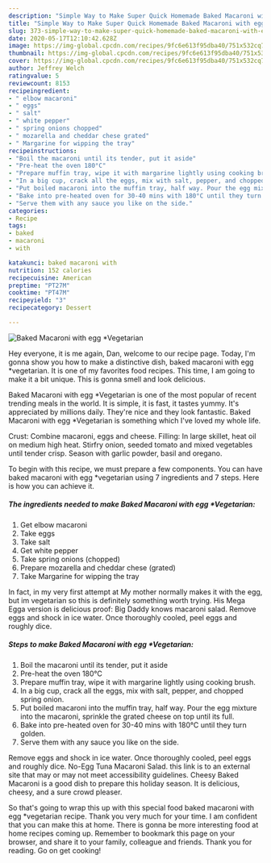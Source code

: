 ```yaml
---
description: "Simple Way to Make Super Quick Homemade Baked Macaroni with egg *Vegetarian"
title: "Simple Way to Make Super Quick Homemade Baked Macaroni with egg *Vegetarian"
slug: 373-simple-way-to-make-super-quick-homemade-baked-macaroni-with-egg-vegetarian
date: 2020-05-17T12:10:42.628Z
image: https://img-global.cpcdn.com/recipes/9fc6e613f95dba40/751x532cq70/baked-macaroni-with-egg-vegetarian-recipe-main-photo.jpg
thumbnail: https://img-global.cpcdn.com/recipes/9fc6e613f95dba40/751x532cq70/baked-macaroni-with-egg-vegetarian-recipe-main-photo.jpg
cover: https://img-global.cpcdn.com/recipes/9fc6e613f95dba40/751x532cq70/baked-macaroni-with-egg-vegetarian-recipe-main-photo.jpg
author: Jeffrey Welch
ratingvalue: 5
reviewcount: 8153
recipeingredient:
- " elbow macaroni"
- " eggs"
- " salt"
- " white pepper"
- " spring onions chopped"
- " mozarella and cheddar chese grated"
- " Margarine for wipping the tray"
recipeinstructions:
- "Boil the macaroni until its tender, put it aside"
- "Pre-heat the oven 180°C"
- "Prepare muffin tray, wipe it with margarine lightly using cooking brush."
- "In a big cup, crack all the eggs, mix with salt, pepper, and chopped spring onion."
- "Put boiled macaroni into the muffin tray, half way. Pour the egg mixture into the macaroni, sprinkle the grated cheese on top until its full."
- "Bake into pre-heated oven for 30-40 mins with 180°C until they turn golden."
- "Serve them with any sauce you like on the side."
categories:
- Recipe
tags:
- baked
- macaroni
- with

katakunci: baked macaroni with 
nutrition: 152 calories
recipecuisine: American
preptime: "PT27M"
cooktime: "PT47M"
recipeyield: "3"
recipecategory: Dessert

---
```



![Baked Macaroni with egg *Vegetarian](https://img-global.cpcdn.com/recipes/9fc6e613f95dba40/751x532cq70/baked-macaroni-with-egg-vegetarian-recipe-main-photo.jpg)

Hey everyone, it is me again, Dan, welcome to our recipe page. Today, I'm gonna show you how to make a distinctive dish, baked macaroni with egg *vegetarian. It is one of my favorites food recipes. This time, I am going to make it a bit unique. This is gonna smell and look delicious.

Baked Macaroni with egg *Vegetarian is one of the most popular of recent trending meals in the world. It is simple, it is fast, it tastes yummy. It's appreciated by millions daily. They're nice and they look fantastic. Baked Macaroni with egg *Vegetarian is something which I've loved my whole life.

Crust: Combine macaroni, eggs and cheese. Filling: In large skillet, heat oil on medium high heat. Stirfry onion, seeded tomato and mixed vegetables until tender crisp. Season with garlic powder, basil and oregano.


To begin with this recipe, we must prepare a few components. You can have baked macaroni with egg *vegetarian using 7 ingredients and 7 steps. Here is how you can achieve it.

<!--inarticleads1-->

##### The ingredients needed to make Baked Macaroni with egg *Vegetarian:

1. Get  elbow macaroni
1. Take  eggs
1. Take  salt
1. Get  white pepper
1. Take  spring onions (chopped)
1. Prepare  mozarella and cheddar chese (grated)
1. Take  Margarine for wipping the tray


In fact, in my very first attempt at My mother normally makes it with the egg, but im vegetarian so this is definitely something worth trying. His Mega Egga version is delicious proof: Big Daddy knows macaroni salad. Remove eggs and shock in ice water. Once thoroughly cooled, peel eggs and roughly dice. 

<!--inarticleads2-->

##### Steps to make Baked Macaroni with egg *Vegetarian:

1. Boil the macaroni until its tender, put it aside
1. Pre-heat the oven 180°C
1. Prepare muffin tray, wipe it with margarine lightly using cooking brush.
1. In a big cup, crack all the eggs, mix with salt, pepper, and chopped spring onion.
1. Put boiled macaroni into the muffin tray, half way. Pour the egg mixture into the macaroni, sprinkle the grated cheese on top until its full.
1. Bake into pre-heated oven for 30-40 mins with 180°C until they turn golden.
1. Serve them with any sauce you like on the side.


Remove eggs and shock in ice water. Once thoroughly cooled, peel eggs and roughly dice. No-Egg Tuna Macaroni Salad. this link is to an external site that may or may not meet accessibility guidelines. Cheesy Baked Macaroni is a good dish to prepare this holiday season. It is delicious, cheesy, and a sure crowd pleaser. 

So that's going to wrap this up with this special food baked macaroni with egg *vegetarian recipe. Thank you very much for your time. I am confident that you can make this at home. There is gonna be more interesting food at home recipes coming up. Remember to bookmark this page on your browser, and share it to your family, colleague and friends. Thank you for reading. Go on get cooking!

